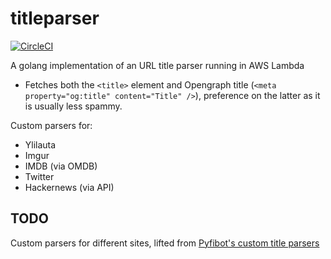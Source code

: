 # titleparser

[![CircleCI](https://circleci.com/gh/lepinkainen/titleparser.svg?style=svg)](https://circleci.com/gh/lepinkainen/titleparser)

A golang implementation of an URL title parser running in AWS Lambda

- Fetches both the `<title>` element and Opengraph title (`<meta property="og:title" content="Title" />`), preference on the latter as it is usually less spammy.

Custom parsers for:
- Ylilauta
- Imgur
- IMDB (via OMDB)
- Twitter
- Hackernews (via API)

## TODO

Custom parsers for different sites, lifted from [Pyfibot's custom title parsers](https://github.com/lepinkainen/pyfibot/blob/master/pyfibot/modules/module_urltitle.py)
